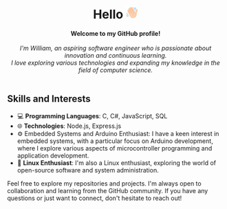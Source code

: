 <h1 align="center">Hello <img src= "./img/pngwing.com.png" width="28px" alt="👋"></h1>
<p align="center">
    <b>Welcome to my GitHub profile!</b><br><br>
    <i>
        I'm William, an aspiring software engineer who is passionate about innovation and continuous learning.<br> I love exploring various technologies and expanding my knowledge in the field of computer science.
    </i><br><br>
 </p>
 
## Skills and Interests

- 💻 **Programming Languages**: C, C#, JavaScript, SQL
- 🌐 **Technologies**: Node.js, Express.js
- ⚙️ Embedded Systems and Arduino Enthusiast: I have a keen interest in embedded systems, with a particular focus on Arduino development, where I explore various aspects of microcontroller programming and application development.
- 🐧 **Linux Enthusiast**: I'm also a Linux enthusiast, exploring the world of open-source software and system administration.

Feel free to explore my repositories and projects. I'm always open to collaboration and learning from the GitHub community. If you have any questions or just want to connect, don't hesitate to reach out!
